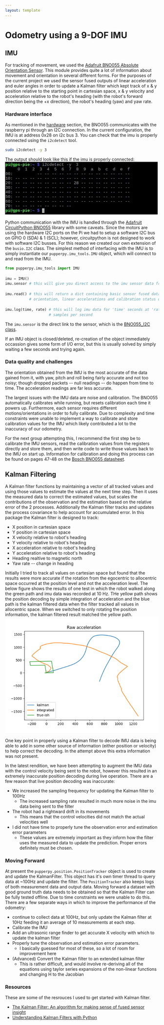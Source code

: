 ```yaml
---
layout: template
---
```

# Odometry using a 9-DOF IMU

## IMU
For tracking of movement, we used the [Adafruit BNO055 Absolute Orientation Sensor](https://www.adafruit.com/product/2472). This module provides quite a lot of information about movement and orientation in several different forms. For the purposes of the current project we used the sensor fused outputs of linear acceleration and euler angles in order to update a Kalman filter which kept track of x & y position relative to the starting point in cartesian space, x & y velocity and acceleration relative to the robot's heading (with the robot's forward direction being the +x direction), the robot's heading (yaw) and yaw rate. 

### Hardware interface
As mentioned in the [hardware](hardware.md) section, the BNO055 communicates with the raspberry pi through an I2C connection. In the current configuration, the IMU is at address 0x28 on i2c bus 3. You can check that the imu is properly connected using the `i2cdetect` tool.
```bash
sudo i2cdetect -y 3
```
The output should look like this if the imu is properly connected:
![i2cdetect example](/figures/i2cdetect_example.jpg)

Python communication with the IMU is handled through the [Adafruit CircuitPython BNO055](https://github.com/adafruit/Adafruit_CircuitPython_BNO055) library with some caveats. Since the motors are using the hardware I2C ports on the Pi we had to setup a software I2C bus on GPIO 0 (SDA) & 1 (SCL); however, circuitpython is not designed to work with software I2C busses. For this reason we created our own extension of the `busio.I2C` class. The simplest method of interfacing with the IMU is to simply instantiate our `pupperpy.imu_tools.IMU` object, which will connect to and read from the IMU. 
```python
from pupperpy.imu_tools import IMU

imu = IMU()
imu.sensor # this will give you direct access to the imu sensor data from circuitpython

imu.read() # this will return a dict containing basic sensor fused data,
           # orientation, linear accelerations and calibration status of sensors 

imu.log(time, rate) # this will log imu data for 'time' seconds at 'rate'
                    # samples per second
```
The `imu.sensor` is the direct link to the sensor, which is the [BNO055_I2C class](https://circuitpython.readthedocs.io/projects/bno055/en/latest/api.html).

If an IMU object is closed/deleted, re-creation of the object immediately occassion gives some form of I/O error, but this is usually solved by simply waiting a few seconds and trying again. 

### Data quality and challenges
The orientation obtained from the IMU is the most accurate of the data gained
from it, with yaw, pitch and roll being fairly accurate and not too noisy;
though dropped packets -- null readings -- do happen from time to time. The
acceleration readings are far less accurate.

The largest issues with the IMU data are noise and calibration. The BNO055
automatically calibrates while running, but resets calibration each time it
powers up. Furthermore, each sensor requires different motions/orientations in
order to fully calibrate. Due to complexity and time constraints were unable to
implement a way to calibrate and store calibration values for the IMU which
likely contributed a lot to the inaccuracy of our odometry. 

For the next group attempting this, I recommend the first step be to calibrate
the IMU sensors, read the calibration values from the registers directly and
store them, and then write code to write those values back to the IMU on start
up. Information for calibration and doing this process can be found on pages
47-48 on the [Bosch BNO055
datasheet](https://www.bosch-sensortec.com/media/boschsensortec/downloads/datasheets/bst-bno055-ds000.pdf). 

## Kalman Filtering
A Kalman filter functions by maintaining a vector of all tracked values and
using those values to estimate the values at the next time step. Then it uses
the measured data to correct the estimated values, but scales the contributions
of the observation and the estimation based on the relative error of the 2 processes. Additionally the Kalman filter tracks and updates the process covariance to help account for accumulated error. 
In this package the Kalman filter is designed to track:
* X position in cartesian space
* Y position in cartesian space
* X velocity relative to robot's heading
* Y velocity relative to robot's heading
* X acceleration relative to robot's heading
* Y acceleration relative to robot's heading
* Heading realtive to magnetic north
* Yaw rate -- change in heading

Initially I tried to track all values on cartesian space but found that the
results were more accurate if the rotation from the egocentric to allocentric
space occurred at the position level and not the acceleration level. 
The below figure shows the results of one test in which the robot walked along the green path and imu data was recorded at 10 Hz. THe yellow path shows the position decoding by simple integration of acceleration and the blue path is the kalman filtered data when the filter tracked all values in allocentric space. When we switched to only rotating the position information, the kalman filtered result matched the yellow path. 
![odometry attempt](/figures/odometry_attempt.png)

One key point in properly using a Kalman filter to decode IMU data is being able to add in some other source of information (either position or velocity) to help correct the decoding. In the attempt above this extra information was not present.

In the latest rendition, we have been attempting to augment the IMU data with the control velocity being sent to the robot, however this resulted in an extremely inaccurate position decoding during live operation. There are a few reason that live position decoding was inaccurate:
* We increased the sampling frequency for updating the Kalman filter to 100Hz 
  * The increased sampling rate resulted in much more noise in the imu data
    being sent to the filter
* The robot had a rightward drift in its movements
  * This means that the control velocities did not match the actual velocities well
* I did not have time to properly tune the observation error and estimation error parameters
  * These values are extremely important as they inform how the filter uses the
    measured data to update the prediction. Proper errors definitely must be
    chosen.

### Moving Forward
At present the `pupperpy.position.PositionTracker` object is used to create and
update the KalmanFilter. This object has it's own timer thread to query data at
~100Hz and update the filter. The `PositionTracker` also keeps logs of both
measurement data and output data. Moving forward a dataset with good ground truth data needs to be obtained so that the Kalman Filter can be fully tested offline. Due to time constraints we were unable to do this. 
There are a few separate ways in which to improve the performance of the odometry:
* continue to collect data at 100Hz, but only update the Kalman filter at 10Hz
  feeding it an average of 10 measurements at each step. 
* Calibrate the IMU
* Add an ultrasonic range finder to get accurate X velocity with which to
  update the kalman filter
* Properly tune the observation and estimation error parameters.
  * I basically guessed for most of these, so a lot of room for improvement here
* (Advanced) Convert the Kalman filter to an extended kalman filter
  * This is rather difficult, and would involve re-deriving all of the
    equations using taylor series expansions of the non-linear functions and
    changing H to the Jacobian 

### Resources
These are some of the resrouces I used to get started with Kalman filter.
* [The Kalman Filter: An algorithm for making sense of fused sensor insight](https://towardsdatascience.com/kalman-filter-an-algorithm-for-making-sense-from-the-insights-of-various-sensors-fused-together-ddf67597f35e)
* [Understanding Kalman Filters with Python](https://medium.com/@jaems33/understanding-kalman-filters-with-python-2310e87b8f48)

